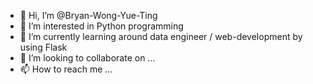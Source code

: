 - 👋 Hi, I’m @Bryan-Wong-Yue-Ting
- 👀 I’m interested in Python programming
- 🌱 I’m currently learning around data engineer / web-development by using Flask 
- 💞️ I’m looking to collaborate on ...
- 📫 How to reach me ...

<!---
Bryan-Wong-Yue-Ting/Bryan-Wong-Yue-Ting is a ✨ special ✨ repository because its `README.md` (this file) appears on your GitHub profile.
You can click the Preview link to take a look at your changes.
--->
